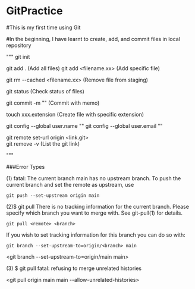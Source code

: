 # GitPractice

#This is my first time using Git 

#In the beginning, I have learnt to create, add, and commit files in local repository

"""
git init 

git add .                        (Add all files)
git add <filename.xx>            (Add specific file)

git rm --cached <filename.xx>     (Remove file from staging)

git status                        (Check status of files) 

git commit -m ""                  (Commit with memo)

touch xxx.extension               (Create file with specific extension)

git config --global user.name "" 
git config --global user.email ""

git remote set-url origin <link.git>    
git remove -v                       (List the git link)


"""




###Error Types 

(1) fatal: The current branch main has no upstream branch.
To push the current branch and set the remote as upstream, use

    git push --set-upstream origin main

(2)$ git pull
There is no tracking information for the current branch.
Please specify which branch you want to merge with.
See git-pull(1) for details.

    git pull <remote> <branch>

If you wish to set tracking information for this branch you can do so with:

    git branch --set-upstream-to=origin/<branch> main

<git branch --set-upstream-to=origin/main main>


(3) $ git pull
fatal: refusing to merge unrelated histories

<git pull origin main main --allow-unrelated-histories>
